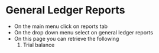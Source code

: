 # General Ledger Reports

- On the main menu click on reports tab
- On the drop down menu select on general ledger reports
- On this page you can retrieve the following
    1.	Trial balance
